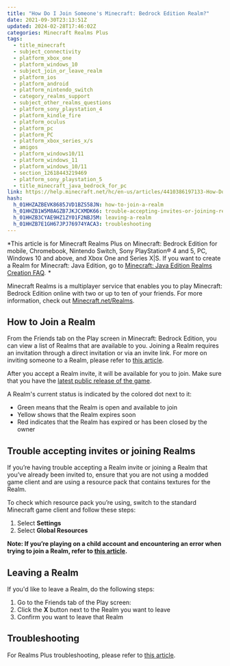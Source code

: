 ```yaml
---
title: "How Do I Join Someone's Minecraft: Bedrock Edition Realm?"
date: 2021-09-30T23:13:51Z
updated: 2024-02-28T17:46:02Z
categories: Minecraft Realms Plus
tags:
  - title_minecraft
  - subject_connectivity
  - platform_xbox_one
  - platform_windows_10
  - subject_join_or_leave_realm
  - platform_ios
  - platform_android
  - platform_nintendo_switch
  - category_realms_support
  - subject_other_realms_questions
  - platform_sony_playstation_4
  - platform_kindle_fire
  - platform_oculus
  - platform_pc
  - platform_PC
  - platform_xbox_series_x/s
  - amigos
  - platform_windows10/11
  - platform_windows_11
  - platform_windows_10/11
  - section_12618443219469
  - platform_sony_playstation_5
  - title_minecraft_java_bedrock_for_pc
link: https://help.minecraft.net/hc/en-us/articles/4410386197133-How-Do-I-Join-Someone-s-Minecraft-Bedrock-Edition-Realm
hash:
  h_01HHZAZBEVK8685JVD1BZS58JN: how-to-join-a-realm
  h_01HHZB1W5M8AGZB7JKJCXMDK66: trouble-accepting-invites-or-joining-realms
  h_01HHZB3CYAE9HZ1ZY01F2NBJ5M: leaving-a-realm
  h_01HHZB7E1GH67JPJ76974YACA3: troubleshooting
---
```


*This article is for Minecraft Realms Plus on Minecraft: Bedrock Edition for mobile, Chromebook, Nintendo Switch, Sony PlayStation® 4 and 5, PC, Windows 10 and above, and Xbox One and Series X\|S. If you want to create a Realm for Minecraft: Java Edition, go to [Minecraft: Java Edition Realms Creation FAQ](../Minecraft-Java-Realms/How-to-Create-a-Minecraft-Java-Edition-Realm.md).  *

Minecraft Realms is a multiplayer service that enables you to play Minecraft: Bedrock Edition online with two or up to ten of your friends. For more information, check out [Minecraft.net/Realms](https://www.minecraft.net/en-us/realms).  

## How to Join a Realm

From the Friends tab on the Play screen in Minecraft: Bedrock Edition, you can view a list of Realms that are available to you. Joining a Realm requires an invitation through a direct invitation or via an invite link. For more on inviting someone to a Realm, please refer to [this article](./How-to-Invite-Friends-to-Your-Minecraft-Bedrock-Edition-Realm.md).

After you accept a Realm invite, it will be available for you to join. Make sure that you have the [latest public release of the game](../Minecraft-Bedrock-Edition-Technical/Minecraft-Bedrock-Edition-Installation-Issues-FAQ.md#how-to-manually-update-minecraft-bedrock-edition).

A Realm's current status is indicated by the colored dot next to it: 

- Green means that the Realm is open and available to join 
- Yellow shows that the Realm expires soon 
- Red indicates that the Realm has expired or has been closed by the owner 

## Trouble accepting invites or joining Realms

If you’re having trouble accepting a Realm invite or joining a Realm that you’ve already been invited to, ensure that you are not using a modded game client and are using a resource pack that contains textures for the Realm. 

To check which resource pack you’re using, switch to the standard Minecraft game client and follow these steps: 

1.  Select **Settings**
2.  Select **Global Resources**

**Note: If you’re playing on a child account and encountering an error when trying to join a Realm, refer to [this article](../Minecraft-Bedrock-Edition/Managing-multiplayer-game-access-for-a-child-account-in-Minecraft.md).**

## Leaving a Realm

If you'd like to leave a Realm, do the following steps:

1.  Go to the Friends tab of the Play screen: 
2.  Click the **X** button next to the Realm you want to leave 
3.  Confirm you want to leave that Realm 

## Troubleshooting

For Realms Plus troubleshooting, please refer to [this article](../Realms-Troubleshooting-and-Billing/Minecraft-Realms-Connection-Troubleshooting.md).
